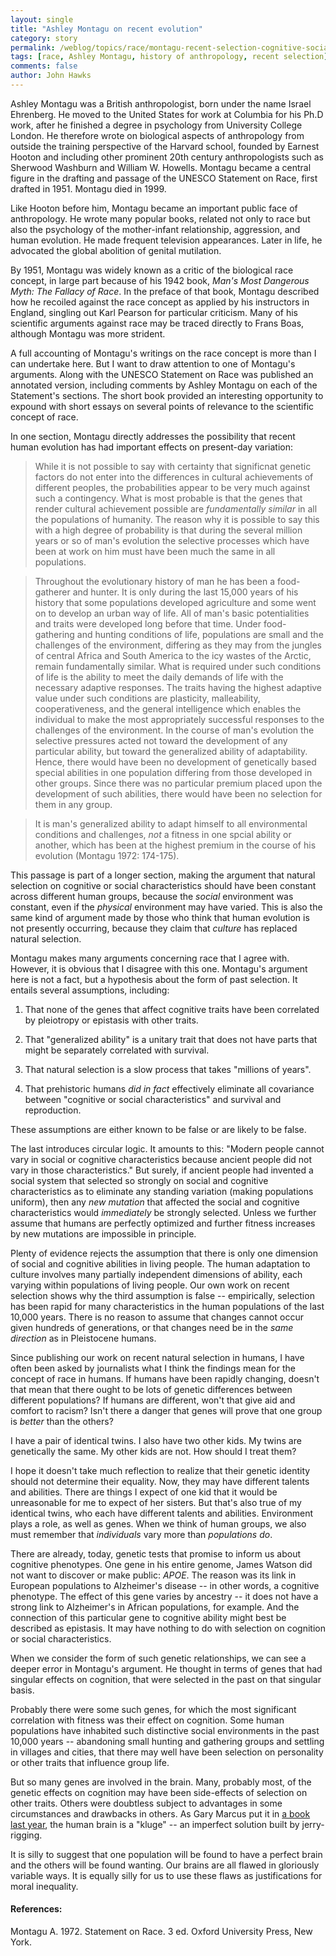 ```yaml
---
layout: single 
title: "Ashley Montagu on recent evolution" 
category: story
permalink: /weblog/topics/race/montagu-recent-selection-cognitive-social-2009.html
tags: [race, Ashley Montagu, history of anthropology, recent selection] 
comments: false 
author: John Hawks 
---
```


Ashley Montagu was a British anthropologist, born under the name Israel Ehrenberg. He moved to the United States for work at Columbia for his Ph.D work, after he finished a degree in psychology from University College London. He therefore wrote on biological aspects of anthropology from outside the training perspective of the Harvard school, founded by Earnest Hooton and including other prominent 20th century anthropologists such as Sherwood Washburn and William W. Howells. Montagu became a central figure in the drafting and passage of the UNESCO Statement on Race, first drafted in 1951. Montagu died in 1999.

Like Hooton before him, Montagu became an important public face of anthropology. He wrote many popular books, related not only to race but also the psychology of the mother-infant relationship, aggression, and human evolution. He made frequent television appearances. Later in life, he advocated the global abolition of genital mutilation. 

By 1951, Montagu was widely known as a critic of the biological race concept, in large part because of his 1942 book, <i>Man's Most Dangerous Myth: The Fallacy of Race</i>. In the preface of that book, Montagu described how he recoiled against the race concept as applied by his instructors in England, singling out Karl Pearson for particular criticism. Many of his scientific arguments against race may be traced directly to Frans Boas, although Montagu was more strident. 

A full accounting of Montagu's writings on the race concept is more than I can undertake here. But I want to draw attention to one of Montagu's arguments. Along with the UNESCO Statement on Race was published an annotated version, including comments by Ashley Montagu on each of the Statement's sections. The short book provided an interesting opportunity to expound with short essays on several points of relevance to the scientific concept of race. 

In one section, Montagu directly addresses the possibility that recent human evolution has had important effects on present-day variation:

<blockquote>While it is not possible to say with certainty that significnat genetic factors do not enter into the differences in cultural achievements of different peoples, the probabilities appear to be very much against such a contingency. What is most probable is that the genes that render cultural achievement possible are <i>fundamentally similar</i> in all the populations of humanity. The reason why it is possible to say this with a high degree of probability is that during the several million years or so of man's evolution the selective processes which have been at work on him must have been much the same in all populations. </blockquote>

<blockquote>Throughout the evolutionary history of man he has been a food-gatherer and hunter. It is only during the last 15,000 years of his history that some populations developed agriculture and some went on to develop an urban way of life. All of man's basic potentialities and traits were developed long before that time. Under food-gathering and hunting conditions of life, populations are small and the challenges of the environment, differing as they may from the jungles of central Africa and South America to the icy wastes of the Arctic, remain fundamentally similar. What is required under such conditions of life is the ability to meet the daily demands of life with the necessary adaptive responses. The traits having the highest adaptive value under such conditions are plasticity, malleability, cooperativeness, and the general intelligence which enables the individual to make the most appropriately successful responses to the challenges of the environment. In the course of man's evolution the selective pressures acted not toward the development of any particular ability, but toward the generalized ability of adaptability. Hence, there would have been no development of genetically based special abilities in one population differing from those developed in other groups. Since there was no particular premium placed upon the development of such abilities, there would have been no selection for them in any group.</blockquote>

<blockquote>It is man's generalized ability to adapt himself to all environmental conditions and challenges, <i>not</i> a fitness in one spcial ability or another, which has been at the highest premium in the course of his evolution (Montagu 1972: 174-175).</blockquote>

This passage is part of a longer section, making the argument that natural selection on cognitive or social characteristics should have been constant across different human groups, because the <i>social</i> environment was constant, even if the <i>physical</i> environment may have varied. This is also the same kind of argument made by those who think that human evolution is not presently occurring, because they claim that <i>culture</i> has replaced natural selection. 

Montagu makes many arguments concerning race that I agree with. However, it is obvious that I disagree with this one. Montagu's argument here is not a fact, but a hypothesis about the form of past selection. It entails several assumptions, including: 

1. That none of the genes that affect cognitive traits have been correlated by pleiotropy or epistasis with other traits.   

2. That "generalized ability" is a unitary trait that does not have parts that might be separately correlated with survival.

3. That natural selection is a slow process that takes "millions of years".

4. That prehistoric humans <i>did in fact</i> effectively eliminate all covariance between "cognitive or social characteristics" and survival and reproduction.

These assumptions are either known to be false or are likely to be false. 

The last introduces circular logic. It amounts to this: "Modern people cannot vary in social or cognitive characteristics because ancient people did not vary in those characteristics." But surely, if ancient people had invented a social system that selected so strongly on social and cognitive characteristics as to eliminate any standing variation (making populations uniform), then any <i>new mutation</i> that affected the social and cognitive characteristics would <i>immediately</i> be strongly selected. Unless we further assume that humans are perfectly optimized and further fitness increases by new mutations are impossible in principle. 

Plenty of evidence rejects the assumption that there is only one dimension of social and cognitive abilities in living people. The human adaptation to culture involves many partially independent dimensions of ability, each varying within populations of living people. Our own work on recent selection shows why the third assumption is false -- empirically, selection has been rapid for many characteristics in the human populations of the last 10,000 years. There is no reason to assume that changes cannot occur given hundreds of generations, or that changes need be in the <i>same direction</i> as in Pleistocene humans. 

Since publishing our work on recent natural selection in humans, I have often been asked by journalists what I think the findings mean for the concept of race in humans. If humans have been rapidly changing, doesn't that mean that there ought to be lots of genetic differences between different populations? If humans are different, won't that give aid and comfort to racism? Isn't there a danger that genes will prove that one group is <i>better</i> than the others?

I have a pair of identical twins. I also have two other kids. My twins are genetically the same. My other kids are not. How should I treat them? 

I hope it doesn't take much reflection to realize that their genetic identity should not determine their equality. Now, they may have different talents and abilities. There are things I expect of one kid that it would be unreasonable for me to expect of her sisters. But that's also true of my identical twins, who each have different talents and abilities. Environment plays a role, as well as genes. When we think of human groups, we also must remember that <i>individuals</i> vary more than <i>populations do</i>.

There are already, today, genetic tests that promise to inform us about cognitive phenotypes. One gene in his entire genome, James Watson did not want to discover or make public: <i>APOE</i>. The reason was its link in European populations to Alzheimer's disease -- in other words, a cognitive phenotype. The effect of this gene varies by ancestry -- it does not have a strong link to Alzheimer's in African populations, for example. And the connection of this particular gene to cognitive ability might best be described as epistasis. It may have nothing to do with selection on cognition or social characteristics. 

When we consider the form of such genetic relationships, we can see a deeper error in Montagu's argument. He thought in terms of genes that had singular effects on cognition, that were selected in the past on that singular basis. 

Probably there were some such genes, for which the most significant correlation with fitness was their effect on cognition. Some human populations have inhabited such distinctive social environments in the past 10,000 years -- abandoning small hunting and gathering groups and settling in villages and cities, that there may well have been selection on personality or other traits that influence group life. 

But so many genes are involved in the brain. Many, probably most, of the genetic effects on cognition may have been side-effects of selection on other traits. Others were doubtless subject to advantages in some circumstances and drawbacks in others. As Gary Marcus put it in <a href="http://www.amazon.com/gp/product/0618879641?ie=UTF8&tag=johnhawksanth-20&linkCode=as2&camp=1789&creative=390957&creativeASIN=0618879641">a book last year</a>, the human brain is a "kluge" -- an imperfect solution built by jerry-rigging. 

It is silly to suggest that one population will be found to have a perfect brain and the others will be found wanting. Our brains are all flawed in gloriously variable ways. It is equally silly for us to use these flaws as justifications for moral inequality. 




<h4>References:</h4>

<p class="cite">Montagu A. 1972. Statement on Race. 3 ed. Oxford University Press, New York. </p>

